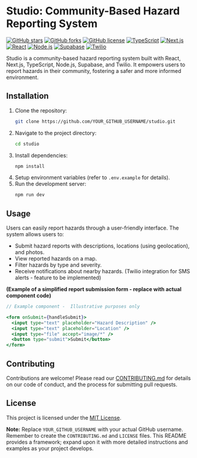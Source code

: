# Studio: Community-Based Hazard Reporting System

[![GitHub stars](https://img.shields.io/github/stars/YOUR_GITHUB_USERNAME/studio?style=flat-square)](https://github.com/YOUR_GITHUB_USERNAME/studio/stargazers)
[![GitHub forks](https://img.shields.io/github/forks/YOUR_GITHUB_USERNAME/studio?style=flat-square)](https://github.com/YOUR_GITHUB_USERNAME/studio/network)
[![GitHub license](https://img.shields.io/github/license/YOUR_GITHUB_USERNAME/studio?style=flat-square)](https://github.com/YOUR_GITHUB_USERNAME/studio/blob/main/LICENSE)
[![TypeScript](https://img.shields.io/badge/TypeScript-007ACC?style=flat-square&logo=typescript)](https://www.typescriptlang.org/)
[![Next.js](https://img.shields.io/badge/Next.js-000000?style=flat-square&logo=next.js)](https://nextjs.org/)
[![React](https://img.shields.io/badge/React-61DAFB?style=flat-square&logo=react)](https://reactjs.org/)
[![Node.js](https://img.shields.io/badge/Node.js-339933?style=flat-square&logo=node.js)](https://nodejs.org/)
[![Supabase](https://img.shields.io/badge/Supabase-3e74e6?style=flat-square&logo=supabase)](https://supabase.com/)
[![Twilio](https://img.shields.io/badge/Twilio-ff6900?style=flat-square&logo=twilio)](https://www.twilio.com/)


Studio is a community-based hazard reporting system built with React, Next.js, TypeScript, Node.js, Supabase, and Twilio.  It empowers users to report hazards in their community, fostering a safer and more informed environment.


## Installation

1. Clone the repository:
   ```bash
   git clone https://github.com/YOUR_GITHUB_USERNAME/studio.git
   ```
2. Navigate to the project directory:
   ```bash
   cd studio
   ```
3. Install dependencies:
   ```bash
   npm install
   ```
4. Setup environment variables (refer to `.env.example` for details).
5. Run the development server:
   ```bash
   npm run dev
   ```


## Usage

Users can easily report hazards through a user-friendly interface.  The system allows users to:

* Submit hazard reports with descriptions, locations (using geolocation), and photos.
* View reported hazards on a map.
* Filter hazards by type and severity.
* Receive notifications about nearby hazards.  (Twilio integration for SMS alerts - feature to be implemented)

**(Example of a simplified report submission form -  replace with actual component code)**

```jsx
// Example component -  Illustrative purposes only

<form onSubmit={handleSubmit}>
  <input type="text" placeholder="Hazard Description" />
  <input type="text" placeholder="Location" />
  <input type="file" accept="image/*" />
  <button type="submit">Submit</button>
</form>
```


## Contributing

Contributions are welcome!  Please read our [CONTRIBUTING.md](CONTRIBUTING.md) for details on our code of conduct, and the process for submitting pull requests.


## License

This project is licensed under the [MIT License](LICENSE).


**Note:** Replace `YOUR_GITHUB_USERNAME` with your actual GitHub username.  Remember to create the `CONTRIBUTING.md` and `LICENSE` files.  This README provides a framework; expand upon it with more detailed instructions and examples as your project develops.
